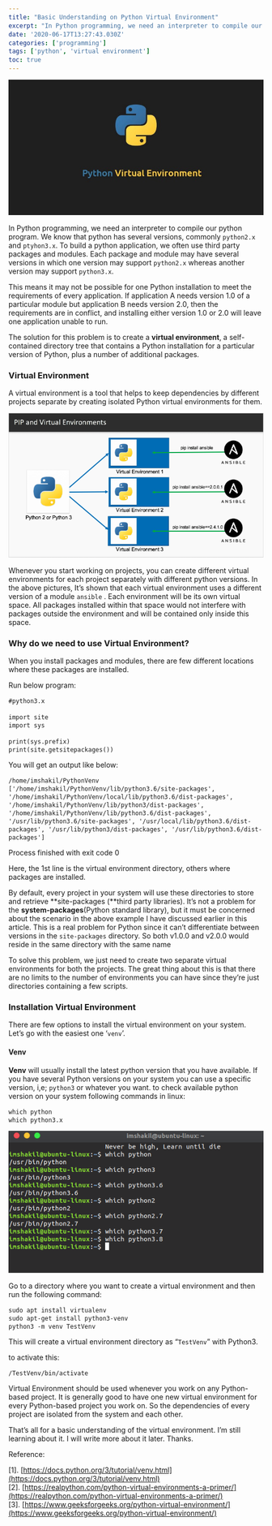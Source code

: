 ```yaml
---
title: "Basic Understanding on Python Virtual Environment"
excerpt: "In Python programming, we need an interpreter to compile our python program. We know that python has several versions, commonly `python2.x` and `ptyhon3.x`. To build a python application, we often use third party packages and modules. Each package and module may have several versions in which one version may support `python2.x` whereas another version may support `python3.x`"
date: '2020-06-17T13:27:43.030Z'
categories: ['programming']
tags: ['python', 'virtual environment']
toc: true
---
```


<img src="../assets/img/1__wIljxFj3__RVS__TTpTjWigw.jpeg">

In Python programming, we need an interpreter to compile our python program. We know that python has several versions, commonly `python2.x` and `ptyhon3.x`. To build a python application, we often use third party packages and modules. Each package and module may have several versions in which one version may support `python2.x` whereas another version may support `python3.x`.

This means it may not be possible for one Python installation to meet the requirements of every application. If application A needs version 1.0 of a particular module but application B needs version 2.0, then the requirements are in conflict, and installing either version 1.0 or 2.0 will leave one application unable to run.

The solution for this problem is to create a **virtual environment**, a self-contained directory tree that contains a Python installation for a particular version of Python, plus a number of additional packages.

### Virtual Environment

A virtual environment is a tool that helps to keep dependencies by different projects separate by creating isolated Python virtual environments for them.

<img src="../assets/img/1__HE7Z5NJc5UGTUs4gJFlM3A.png">

Whenever you start working on projects, you can create different virtual environments for each project separately with different python versions. In the above pictures, It’s shown that each virtual environment uses a different version of a module `ansible` . Each environment will be its own virtual space. All packages installed within that space would not interfere with packages outside the environment and will be contained only inside this space.

### Why do we need to use Virtual Environment?

When you install packages and modules, there are few different locations where these packages are installed.

Run below program:

```
#python3.x

import site  
import sys 

print(sys.prefix)  
print(site.getsitepackages())
```

You will get an output like below:

```
/home/imshakil/PythonVenv  
['/home/imshakil/PythonVenv/lib/python3.6/site-packages', '/home/imshakil/PythonVenv/local/lib/python3.6/dist-packages', '/home/imshakil/PythonVenv/lib/python3/dist-packages', '/home/imshakil/PythonVenv/lib/python3.6/dist-packages', '/usr/lib/python3.6/site-packages', '/usr/local/lib/python3.6/dist-packages', '/usr/lib/python3/dist-packages', '/usr/lib/python3.6/dist-packages']
```

Process finished with exit code 0

Here, the 1st line is the virtual environment directory, others where packages are installed.

By default, every project in your system will use these directories to store and retrieve **site-packages (**third party libraries). It’s not a problem for the **system-packages**(Python standard library), but it must be concerned about the scenario in the above example I have discussed earlier in this article. This is a real problem for Python since it can’t differentiate between versions in the `site-packages` directory. So both v1.0.0 and v2.0.0 would reside in the same directory with the same name

To solve this problem, we just need to create two separate virtual environments for both the projects. The great thing about this is that there are no limits to the number of environments you can have since they’re just directories containing a few scripts.

### Installation Virtual Environment

There are few options to install the virtual environment on your system. Let’s go with the easiest one ‘`venv`’.

#### **Venv**

**Venv** will usually install the latest python version that you have available. If you have several Python versions on your system you can use a specific version, i,e; `python3` or whatever you want. to check available python version on your system following commands in linux:

```
which python  
which python3.x
```   

<img src="../assets/img/1__enheWLs__sCoiJk6la9__9Gw.png">

Go to a directory where you want to create a virtual environment and then run the following command:

```
sudo apt install virtualenv  
sudo apt-get install python3-venv  
python3 -m venv TestVenv
```

This will create a virtual environment directory as “`TestVenv`” with Python3.

to activate this:

```
/TestVenv/bin/activate
```

Virtual Environment should be used whenever you work on any Python-based project. It is generally good to have one new virtual environment for every Python-based project you work on. So the dependencies of every project are isolated from the system and each other.

That’s all for a basic understanding of the virtual environment. I’m still learning about it. I will write more about it later. Thanks.

Reference:

\[1\]. [https://docs.python.org/3/tutorial/venv.html](https://docs.python.org/3/tutorial/venv.html)  
\[2\]. [https://realpython.com/python-virtual-environments-a-primer/](https://realpython.com/python-virtual-environments-a-primer/)  
\[3\]. [https://www.geeksforgeeks.org/python-virtual-environment/](https://www.geeksforgeeks.org/python-virtual-environment/)